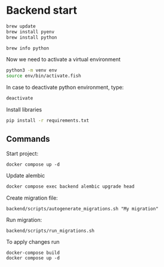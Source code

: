 # Backend start

```bash
brew update
brew install pyenv
brew install python

brew info python
```

Now we need to activate a virtual environment
```bash
python3 -m venv env
source env/bin/activate.fish
```

In case to deactivate python environment, type:

```bash
deactivate
```

Install libraries

```bash
pip install -r requirements.txt
```


## Commands
Start project:
```
docker compose up -d
```

Update alembic
```bash
docker compose exec backend alembic upgrade head
```

Create migration file:
```
backend/scripts/autogenerate_migrations.sh "My migration"
```

Run migration:
```
backend/scripts/run_migrations.sh
```

To apply changes run
```
docker-compose build
docker compose up -d
```